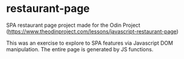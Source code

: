 # restaurant-page

SPA restaurant page project made for the Odin Project (https://www.theodinproject.com/lessons/javascript-restaurant-page)

This was an exercise to explore to SPA features via Javascript DOM manipulation. The entire page is generated by JS functions.